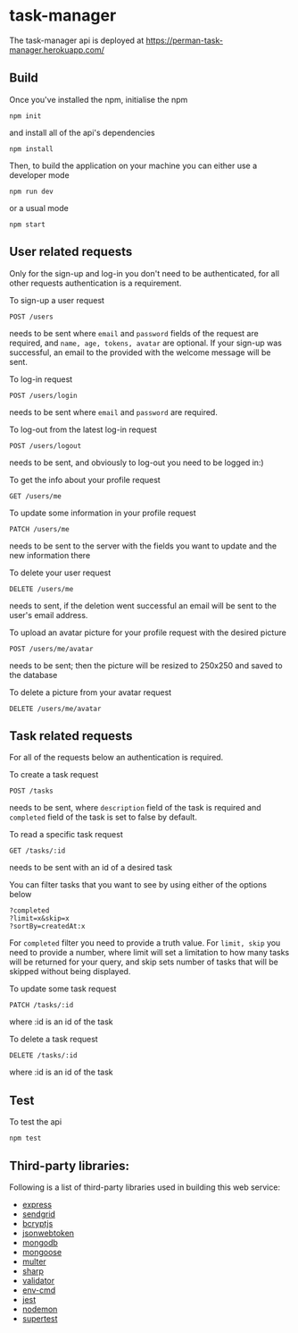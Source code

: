 # task-manager
The task-manager api is deployed at https://perman-task-manager.herokuapp.com/

## Build
Once you've installed the npm, initialise the npm
```
npm init
```
and install all of the api's dependencies
```
npm install
```
Then, to build the application on your machine you can either use a developer mode
```
npm run dev
```
or a usual mode
```
npm start
```

## User related requests

Only for the sign-up and log-in you don't need to be authenticated, for all other requests authentication is a requirement.

To sign-up a user request
```
POST /users
```
needs to be sent where ```email``` and ```password``` fields of the request are required, and ```name, age, tokens, avatar``` are optional. If your sign-up was successful, an email to the provided with the welcome message will be sent.

To log-in request
```
POST /users/login
```
needs to be sent where ```email``` and ```password``` are required.

To log-out from the latest log-in request
```
POST /users/logout
```
needs to be sent, and obviously to log-out you need to be logged in:)

To get the info about your profile request
```
GET /users/me
```

To update some information in your profile request
```
PATCH /users/me
```
needs to be sent to the server with the fields you want to update and the new information there

To delete your user request
```
DELETE /users/me
```
needs to sent, if the deletion went successful an email will be sent to the user's email address.

To upload an avatar picture for your profile request with the desired picture
```
POST /users/me/avatar
```
needs to be sent; then the picture will be resized to 250x250 and saved to the database

To delete a picture from your avatar request
```
DELETE /users/me/avatar
```

## Task related requests
For all of the requests below an authentication is required.

To create a task request
```
POST /tasks
```
needs to be sent, where ```description``` field of the task is required and ```completed``` field of the task is set to false by default.

To read a specific task request
```
GET /tasks/:id
```
needs to be sent with an id of a desired task

You can filter tasks that you want to see by using either of the options below
```
?completed
?limit=x&skip=x
?sortBy=createdAt:x
```
For ```completed``` filter you need to provide a truth value. For ```limit, skip``` you need to provide a number, where limit will set a limitation to how many tasks will be returned for your query, and skip sets number of tasks that will be skipped without being displayed.

To update some task request
```
PATCH /tasks/:id
```
where :id is an id of the task

To delete a task request
```
DELETE /tasks/:id
```
where :id is an id of the task

## Test
To test the api
```
npm test
```

## Third-party libraries:
Following is a list of third-party libraries used in building this web service:
- [express](https://www.npmjs.com/package/express)
- [sendgrid](https://www.npmjs.com/package/sendgrid)
- [bcryptjs](https://www.npmjs.com/package/bcryptjs)
- [jsonwebtoken](https://www.npmjs.com/package/jsonwebtoken)
- [mongodb](https://www.npmjs.com/package/mongodb)
- [mongoose](https://www.npmjs.com/package/mongoose)
- [multer](https://www.npmjs.com/package/multer)
- [sharp](https://www.npmjs.com/package/sharp)
- [validator](https://www.npmjs.com/package/validator)
- [env-cmd](https://www.npmjs.com/package/env-cmd)
- [jest](https://www.npmjs.com/package/jest)
- [nodemon](https://www.npmjs.com/package/nodemon)
- [supertest](https://www.npmjs.com/package/supertest)

